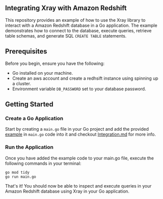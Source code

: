 
## Integrating Xray with Amazon Redshift

This repository provides an example of how to use the Xray library to interact with a Amazon Redshift database in a Go application. The example demonstrates how to connect to the database, execute queries, retrieve table schemas, and generate SQL `CREATE TABLE` statements.

## Prerequisites

Before you begin, ensure you have the following:

- Go installed on your machine.
- Create an aws account and create a redhsift instance using spinning up a cluster.
- Environment variable `DB_PASSWORD` set to your database password.

## Getting Started


### Create a Go Application

Start by creating a `main.go` file in your Go project and add the provided [example](https://github.com/yindia/xray/tree/main/example/redshift.main.go) in `main.go` code into it and checkout [Integration.md](https://github.com/yindia/xray/tree/main/example/redshift/integration.md) for more info.

### Run the Application

Once you have added the example code to your main.go file, execute the following commands in your terminal:

```
go mod tidy
go run main.go
```
That's it! You should now be able to inspect and execute queries in your Amazon Redshift database using Xray in your Go application.